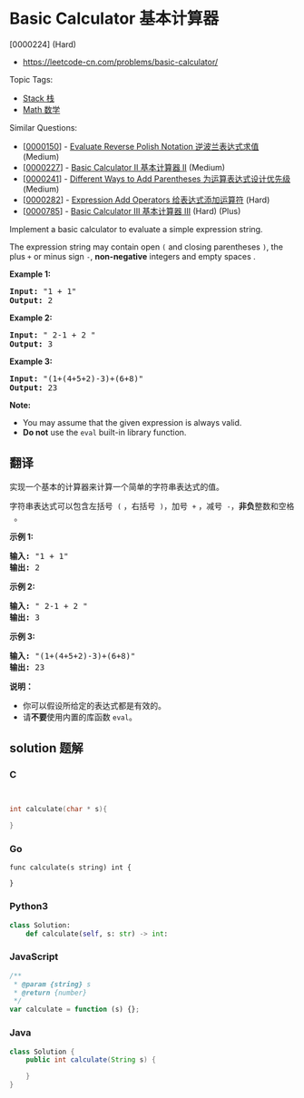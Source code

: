 # Basic Calculator 基本计算器

[0000224] (Hard)

- https://leetcode-cn.com/problems/basic-calculator/

Topic Tags:

- [Stack 栈](https://leetcode-cn.com/tag/stack/)
- [Math 数学](https://leetcode-cn.com/tag/math/)

Similar Questions:

- [[0000150](https://leetcode-cn.com/problems/evaluate-reverse-polish-notation/)] - [Evaluate Reverse Polish Notation 逆波兰表达式求值](./0000150.evaluate-reverse-polish-notation.md) (Medium)
- [[0000227](https://leetcode-cn.com/problems/basic-calculator-ii/)] - [Basic Calculator II 基本计算器 II](./0000227.basic-calculator-ii.md) (Medium)
- [[0000241](https://leetcode-cn.com/problems/different-ways-to-add-parentheses/)] - [Different Ways to Add Parentheses 为运算表达式设计优先级](./0000241.different-ways-to-add-parentheses.md) (Medium)
- [[0000282](https://leetcode-cn.com/problems/expression-add-operators/)] - [Expression Add Operators 给表达式添加运算符](./0000282.expression-add-operators.md) (Hard)
- [[0000785](https://leetcode-cn.com/problems/basic-calculator-iii/)] - [Basic Calculator III 基本计算器 III](./0000785.basic-calculator-iii.md) (Hard) (Plus)

Implement a basic calculator to evaluate a simple expression string.

The expression string may contain open `(` and closing parentheses `)`, the plus `+` or minus sign `-`, **non-negative** integers and empty spaces .

**Example 1:**

<pre><strong>Input:</strong> "1 + 1"
<strong>Output:</strong> 2
</pre>

**Example 2:**

<pre><strong>Input:</strong> " 2-1 + 2 "
<strong>Output:</strong> 3</pre>

**Example 3:**

<pre><strong>Input:</strong> "(1+(4+5+2)-3)+(6+8)"
<strong>Output:</strong> 23</pre>

**Note:**

- You may assume that the given expression is always valid.
- **Do not** use the `eval` built-in library function.

## 翻译

实现一个基本的计算器来计算一个简单的字符串表达式的值。

字符串表达式可以包含左括号  `(` ，右括号  `)`，加号  `+` ，减号  `-`，**非负**整数和空格   。

**示例 1:**

<pre><strong>输入:</strong> "1 + 1"
<strong>输出:</strong> 2
</pre>

**示例 2:**

<pre><strong>输入:</strong> " 2-1 + 2 "
<strong>输出:</strong> 3</pre>

**示例 3:**

<pre><strong>输入:</strong> "(1+(4+5+2)-3)+(6+8)"
<strong>输出:</strong> 23</pre>

**说明：**

- 你可以假设所给定的表达式都是有效的。
- 请**不要**使用内置的库函数 `eval`。

## solution 题解

### C

```c


int calculate(char * s){

}


```

### Go

```golang
func calculate(s string) int {

}
```

### Python3

```python
class Solution:
    def calculate(self, s: str) -> int:
```

### JavaScript

```javascript
/**
 * @param {string} s
 * @return {number}
 */
var calculate = function (s) {};
```

### Java

```java
class Solution {
    public int calculate(String s) {

    }
}
```
